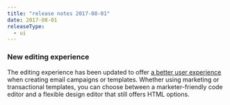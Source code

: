 ```yaml
---
title: "release notes 2017-08-01"
date: 2017-08-01
releaseType:
  - ui
---
```


###	New editing experience

The editing experience has been updated to offer <a href="https://sendgrid.com/blog/taking-the-pain-out-of-email-design-and-editing/">a better user experience</a> when creating email campaigns or templates. Whether using marketing or transactional templates, you can choose between a marketer-friendly code editor and a flexible design editor that still offers HTML options.